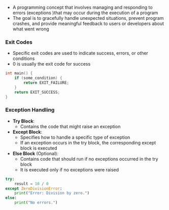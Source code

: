 - A programming concept that involves managing and responding to errors (exceptions )that may occur during the execution of a program
- The goal is to gracefully handle unexpected situations, prevent program crashes, and provide meaningful feedback to users or developers about what went wrong

### Exit Codes
- Specific exit codes are used to indicate success, errors, or other conditions
- 0 is usually the exit code for success

```C
int main() {
    if (some_condition) {
        return EXIT_FAILURE;
    }
    return EXIT_SUCCESS;
}

```

### Exception Handling 
- **Try Block**:
	- Contains the code that might raise an exception
- **Except Block**:
	- Specifies how to handle a specific type of exception
	- If an exception occurs in the try block, the corresponding except block is executed
- **Else Block** (Optional):
	- Contains code that should run if no exceptions occurred in the try block
	- It is executed only if no exceptions were raised

```python
try:
    result = 10 / 0
except ZeroDivisionError:
    print("Error: Division by zero.")
else:
    print("No errors.")
```